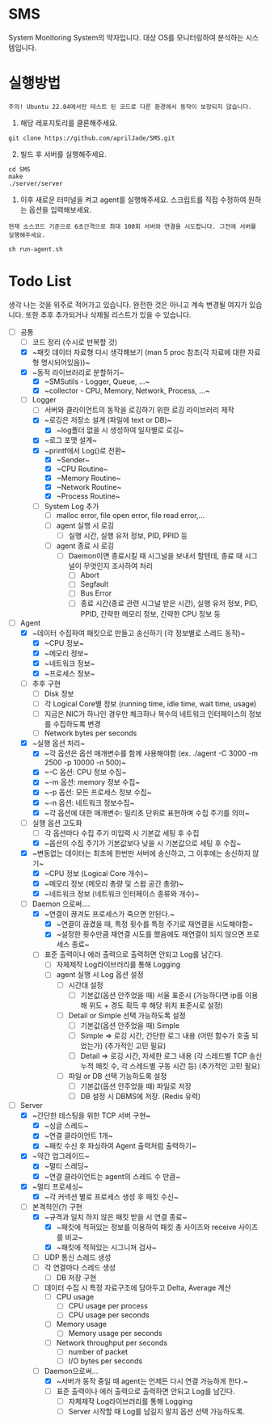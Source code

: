 # SMS
System Monitoring System의 약자입니다. 대상 OS를 모니터링하여 분석하는 시스템입니다.

# 실행방법

```
주의! Ubuntu 22.04에서만 테스트 된 코드로 다른 환경에서 동작이 보장되지 않습니다.
```

1. 해당 레포지토리를 클론해주세요.
 
```
git clone https://github.com/aprilJade/SMS.git
```

2. 빌드 후 서버를 실행해주세요.
```
cd SMS
make
./server/server
```
1. 이후 새로운 터미널을 켜고 agent를 실행해주세요. 스크립트를 직접 수정하여 원하는 옵션을 입력해보세요.

`현재 소스코드 기준으로 6초간격으로 최대 100회 서버와 연결을 시도합니다. 그전에 서버를 실행해주세요.`

```
sh run-agent.sh
```


# Todo List
생각 나는 것을 위주로 적어가고 있습니다. 완전한 것은 아니고 계속 변경될 여지가 있습니다.
또한 추후 추가되거나 삭제될 리스트가 있을 수 있습니다.
- [ ] 공통
  - [ ] 코드 정리 (수시로 반복할 것)
  - [x] ~패킷 데이터 자료형 다시 생각해보기 (man 5 proc 참조(각 자료에 대한 자료형 명시되어있음))~
  - [x] ~동적 라이브러리로 분할하기~
    - [x] ~SMSutils - Logger, Queue, ...~
    - [x] ~collector - CPU, Memory, Network, Process, ...~
  - [ ] Logger
    - [ ] 서버와 클라이언트의 동작을 로깅하기 위한 로깅 라이브러리 제작
    - [x] ~로깅은 저장소 설계 (파일에 text or DB)~
      - [x] ~log폴더 없을 시 생성하여 일자별로 로깅~
    - [x] ~로그 포맷 설계~
    - [x] ~printf에서 Log()로 전환~
      - [x] ~Sender~
      - [x] ~CPU Routine~
      - [x] ~Memory Routine~
      - [x] ~Network Routine~
      - [x] ~Process Routine~
    - [ ] System Log 추가
      - [ ] malloc error, file open error, file read error,...
      - [ ] agent 실행 시 로깅
        - [ ] 실행 시간, 실행 유저 정보, PID, PPID 등
      - [ ] agent 종료 시 로깅
        - [ ] Daemon이면 종료시킬 때 시그널을 보내서 할텐데, 종료 때 시그널이 무엇인지 조사하여 처리
          - [ ] Abort
          - [ ] Segfault
          - [ ] Bus Error
          - [ ] 종료 시간(종료 관련 시그널 받은 시간), 실행 유저 정보, PID, PPID, 간략한 메모리 정보, 간략한 CPU 정보 등
- [ ] Agent
  - [x] ~데이터 수집하여 패킷으로 만들고 송신하기 (각 정보별로 스레드 동작)~
    - [x] ~CPU 정보~
    - [x] ~메모리 정보~
    - [x] ~네트워크 정보~
    - [x] ~프로세스 정보~
  - [ ] 추후 구현
    - [ ] Disk 정보
    - [ ] 각 Logical Core별 정보 (running time, idle time, wait time, usage)
    - [ ] 지금은 NIC가 하나인 경우만 체크하나 복수의 네트워크 인터페이스의 정보를 수집하도록 변경
    - [ ] Network bytes per seconds
  - [x] ~실행 옵션 처리~
    - [x] ~각 옵션은 옵션 매개변수를 함께 사용해야함 (ex. ./agent -C 3000 -m 2500 -p 10000 -n 500)~
    - [x] ~-C 옵션: CPU 정보 수집~
    - [x] ~-m 옵션: memory 정보 수집~
    - [x] ~-p 옵션: 모든 프로세스 정보 수집~
    - [x] ~-n 옵션: 네트워크 정보수집~
    - [x] ~각 옵션에 대한 매개변수: 밀리초 단위로 표현하며 수집 주기를 의미~
  - [ ] 실행 옵션 고도화
    - [ ] 각 옵션마다 수집 주기 미입력 시 기본값 세팅 후 수집
    - [x] ~옵션의 수집 주기가 기본값보다 낮을 시 기본값으로 세팅 후 수집~
  - [x] ~변동없는 데이터는 최초에 한번만 서버에 송신하고, 그 이후에는 송신하지 않기~
    - [x] ~CPU 정보 (Logical Core 개수)~
    - [x] ~메모리 정보 (메모리 총량 및 스왑 공간 총량)~
    - [x] ~네트워크 정보 (네트워크 인터페이스 종류와 개수)~
  - [ ] Daemon 으로써....
    - [x] ~연결이 끊겨도 프로세스가 죽으면 안된다.~
      - [x] ~연결이 끊겼을 때, 특정 횟수를 특정 주기로 재연결을 시도해야함~
      - [x] ~설정한 횟수만큼 재연결 시도를 했음에도 재연결이 되지 않으면 프로세스 종료~
    - [ ] 표준 출력이나 에러 출력으로 출력하면 안되고 Log를 남긴다.
        - [ ] 자체제작 Log라이브러리를 통해 Logging
        - [ ] agent 실행 시 Log 옵션 설정
          - [ ] 시간대 설정
            - [ ] 기본값(옵션 안주었을 때) 서울 표준시 (가능하다면 ip를 이용해 위도 + 경도 흭득 후 해당 위치 표준시로 설정)
          - [ ] Detail or Simple 선택 가능하도록 설정
            - [ ] 기본값(옵션 안주었을 때) Simple
            - [ ] Simple => 로깅 시간, 간단한 로그 내용 (어떤 함수가 호출 되었는가) (추가적인 고민 필요)
            - [ ] Detail => 로깅 시간, 자세한 로그 내용 (각 스레드별 TCP 송신 누적 패킷 수, 각 스레드별 구동 시간 등) (추가적인 고민 필요)
          - [ ] 파일 or DB 선택 가능하도록 설정
            - [ ] 기본값(옵션 안주었을 때) 파일로 저장
            - [ ] DB 설정 시 DBMS에 저장. (Redis 유력)
- [ ] Server
  - [x] ~간단한 테스팅을 위한 TCP 서버 구현~
    - [x] ~싱글 스레드~
    - [x] ~연결 클라이언트 1개~
    - [x] ~패킷 수신 후 파싱하여 Agent 출력처럼 출력하기~
  - [x] ~약간 업그레이드~
    - [x] ~멀티 스레딩~
    - [x] ~연결 클라이언트는 agent의 스레드 수 만큼~
  - [x] ~멀티 프로세싱~
    - [x] ~각 커넥션 별로 프로세스 생성 후 패킷 수신~
  - [ ] 본격적인(?) 구현
    - [x] ~규격과 일치 하지 않은 패킷 받을 시 연결 종료~
      - [x] ~패킷에 적혀있는 정보를 이용하여 패킷 총 사이즈와 receive 사이즈를 비교~
      - [x] ~패킷에 적혀있는 시그니쳐 검사~ 
    - [ ] UDP 통신 스레드 생성
    - [ ] 각 연결마다 스레드 생성
      - [ ] DB 저장 구현   
    - [ ] 데이터 수집 시 특정 자료구조에 담아두고 Delta, Average 계산
      - [ ] CPU usage
        - [ ] CPU usage per process
        - [ ] CPU usage per seconds
      - [ ] Memory usage
        - [ ] Memory usage per seconds
      - [ ] Network throughput per seconds
        - [ ] number of packet
        - [ ] I/O bytes per seconds
    - [ ] Daemon으로써...
      - [x] ~서버가 동작 중일 때 agent는 언제든 다시 연결 가능하게 한다.~
      - [ ] 표준 출력이나 에러 출력으로 출력하면 안되고 Log를 남긴다.
        - [ ] 자체제작 Log라이브러리를 통해 Logging
        - [ ] Server 시작할 때 Log를 남길지 말지 옵션 선택 가능하도록.